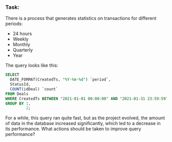### Task:

There is a process that generates statistics on transactions for different periods: 

- 24 hours
- Weekly
- Monthly 
- Quarterly
- Year

The query looks like this: 

```sql
SELECT
  DATE_FORMAT(CreatedTs, "%Y-%m-%d") `period`,
  StatusId,
  COUNT(idDeal) `count`
FROM Deals
WHERE CreatedTs BETWEEN "2021-01-01 00:00:00" AND "2021-01-31 23:59:59"
GROUP BY 1,
         2;
```

For a while, this query ran quite fast, but as the project evolved, the amount of data in the database increased significantly, which led to a decrease in its performance. What actions should be taken to improve query performance?
